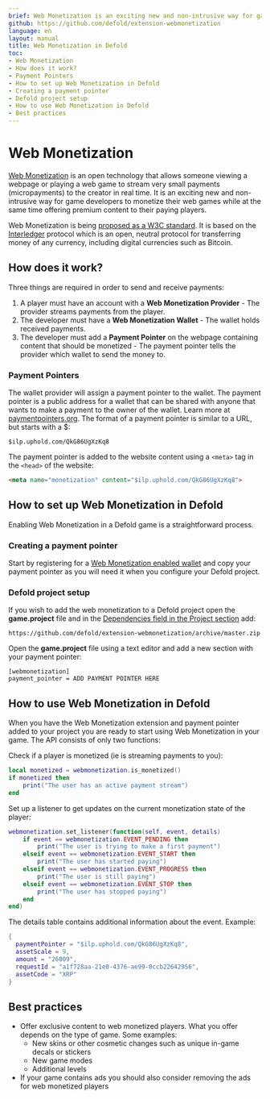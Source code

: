 ```yaml
---
brief: Web Monetization is an exciting new and non-intrusive way for game developers to monetize their web games while at the same time offering premium content to their paying players.
github: https://github.com/defold/extension-webmonetization
language: en
layout: manual
title: Web Monetization in Defold
toc:
- Web Monetization
- How does it work?
- Payment Pointers
- How to set up Web Monetization in Defold
- Creating a payment pointer
- Defold project setup
- How to use Web Monetization in Defold
- Best practices
---
```


# Web Monetization

[Web Monetization](https://webmonetization.org/) is an open technology that allows someone viewing a webpage or playing a web game to stream very small payments (micropayments) to the creator in real time. It is an exciting new and non-intrusive way for game developers to monetize their web games while at the same time offering premium content to their paying players.

Web Monetization is being [proposed as a W3C standard](https://discourse.wicg.io/t/proposal-web-monetization-a-new-revenue-model-for-the-web/3785). It is based on the [Interledger](https://interledger.org/) protocol which is an open, neutral protocol for transferring money of any currency, including digital currencies such as Bitcoin.


## How does it work?

Three things are required in order to send and receive payments:

1. A player must have an account with a **Web Monetization Provider** - The provider streams payments from the player.
2. The developer must have a **Web Monetization Wallet** - The wallet holds received payments.
3. The developer must add a **Payment Pointer** on the webpage containing content that should be monetized - The payment pointer tells the provider which wallet to send the money to.


### Payment Pointers

The wallet provider will assign a payment pointer to the wallet. The payment pointer is a public address for a wallet that can be shared with anyone that wants to make a payment to the owner of the wallet. Learn more at [paymentpointers.org](https://paymentpointers.org/). The format of a payment pointer is similar to a URL, but starts with a $:

```
$ilp.uphold.com/QkG86UgXzKq8
```

The payment pointer is added to the website content using a `<meta>` tag in the `<head>` of the website:

```html
<meta name="monetization" content="$ilp.uphold.com/QkG86UgXzKq8">
```


## How to set up Web Monetization in Defold

Enabling Web Monetization in a Defold game is a straightforward process.


### Creating a payment pointer

Start by registering for a [Web Monetization enabled wallet](#web-monetization-wallets) and copy your payment pointer as you will need it when you configure your Defold project.


### Defold project setup

If you wish to add the web monetization to a Defold project open the **game.project** file and in the [Dependencies field in the Project section](https://defold.com/manuals/project-settings/#dependencies) add:

```
https://github.com/defold/extension-webmonetization/archive/master.zip
```

Open the **game.project** file using a text editor and add a new section with your payment pointer:

```
[webmonetization]
payment_pointer = ADD PAYMENT POINTER HERE
```


## How to use Web Monetization in Defold

When you have the Web Monetization extension and payment pointer added to your project you are ready to start using Web Monetization in your game. The API consists of only two functions:

Check if a player is monetized (ie is streaming payments to you):

```lua
local monetized = webmonetization.is_monetized()
if monetized then
	print("The user has an active payment stream")
end
```

Set up a listener to get updates on the current monetization state of the player:

```lua
webmonetization.set_listener(function(self, event, details)
	if event == webmonetization.EVENT_PENDING then
		print("The user is trying to make a first payment")
	elseif event == webmonetization.EVENT_START then
		print("The user has started paying")
	elseif event == webmonetization.EVENT_PROGRESS then
		print("The user is still paying")
	elseif event == webmonetization.EVENT_STOP then
		print("The user has stopped paying")
	end
end)
```

The details table contains additional information about the event. Example:

```lua
{
  paymentPointer = "$ilp.uphold.com/QkG86UgXzKq8",
  assetScale = 9,
  amount = "26009",
  requestId = "a1f728aa-21e0-4376-ae99-0ccb22642956",
  assetCode = "XRP"
}
```

## Best practices

* Offer exclusive content to web monetized players. What you offer depends on the type of game. Some examples:
  * New skins or other cosmetic changes such as unique in-game decals or stickers
  * New game modes
  * Additional levels
* If your game contains ads you should also consider removing the ads for web monetized players